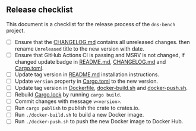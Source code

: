 ## Release checklist

This document is a checklist for the release process of the `dns-bench` project.

- [ ] Ensure that the [CHANGELOG.md](./CHANGELOG.md) contains all unreleased changes. then rename `Unreleased` title to the new version with date.
- [ ] Ensure that GitHub Actions CI is passing and MSRV is not changed, if changed update badge in [README.md](./README.md), [CHANGELOG.md](./CHANGELOG.md) and [Cargo.toml](./Cargo.toml).
- [ ] Update tag version in [README.md](./README.md) installation instructions.
- [ ] Update `version` property in [Cargo.toml](./Cargo.toml) to the new version.
- [ ] Update tag version in [Dockerfile](./Dockerfile), [docker-build.sh](./docker-build.sh) and [docker-push.sh](./docker-push.sh).
- [ ] Rebuild [Cargo.lock](./Cargo.lock) by running `cargo build`.
- [ ] Commit changes with message `v<version>`.
- [ ] Run `cargo publish` to publish the crate to crates.io.
- [ ] Run `./docker-build.sh` to build a new Docker image.
- [ ] Run `./docker-push.sh` to push the new Docker image to Docker Hub.
